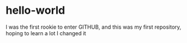 # hello-world
I was the first rookie to enter GITHUB, and this was my first repository, hoping to learn a lot 
I changed it

